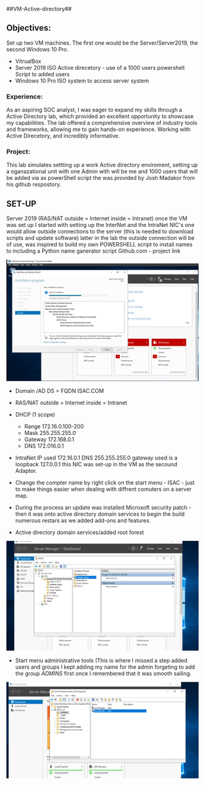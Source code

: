 ##VM-Active-directory##
<h2>Objectives:</h2>

Set up two VM machines. The first one would be the Server/Server2019, the second Windows 10 Pro.

* VitrualBox
*	Server 2019 ISO Active direcetory - use of a 1000 users powershell Script to added users   
*	Windows 10 Pro ISO system to access server system

<h3>Experience:</h3>
As an aspiring SOC analyst, I was eager to expand my skills through a Active Directory lab, which provided an excellent opportunity to showcase my capabilities. The lab offered a comprehensive overview of industry tools and frameworks, allowing me to gain hands-on experience. Working with Active Direcetory, and incredibly informative.

<h3>Project:</h3>

This lab simulates settting up a work Active directory enviroment, setting up a oganazational unit with one Admin with will be me and 1000 users that will be added via as powerShell script the was provided by Josh Madakor from his github respostory. 

<h2>SET-UP</h2>
Server 2019 (RAS/NAT outside = Internet inside = Intranet) once the VM was set up I started with setting up the InterNet and the IntraNet NIC's one would allow outside connections to the server (this is needed to download scripts and update software) latter in the lab the outside connection will be of use, was inspired to build my own POWERSHELL script to install names to  including a Python name ganerator script 
Github.com - project link

![active directory](ADinstall.PNG)

* Domain /AD DS = FQDN ISAC.COM
* RAS/NAT outside = Internet inside = Intranet
* DHCP (1 scope)
  * Range 172.16.0.100-200
  * Mask 255.255.255.0
  * Gateway 172.168.0.1
  * DNS 172.016.0.1

* IntraNet IP used 172.16.0.1 DNS 255.255.255.0  gateway used is a loopback 127.0.0.1 this NIC was set-up in the VM as the secound Adaptor.
* Change the compter name by right click on the start menu - ISAC - just to make things easier when dealing with diffrent comuters on a server map.
* During the process an update was installed Microsoft security patch - then it was onto active directory domain services to begin the build numerous restars as we added add-ons and features.
* Active directory domain services/added root forest

![DHCP](Images/DHCP.PNG)

* Start menu administrative tools (This is where I missed a step added users and groups I kept adding my name for the admin forgeting to add the group _ADMINS_ first once I remembered that it was smooth sailing.
 

![My Image](Images/Admins.PNG)


